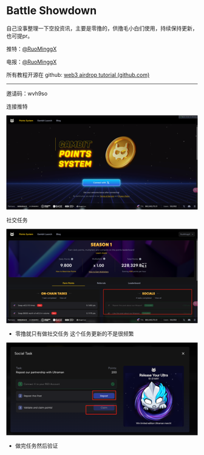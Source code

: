 # Battle Showdown

自己没事整理一下空投资讯，主要是零撸的，供撸毛小白们使用，持续保持更新，也可提pr。

推特：[@RuoMinggX](https://x.com/RuoMinggX)

电报：[@RuoMinggX](https://t.me/RuoMinggX)

所有教程开源在 github: [web3 airdrop tutorial (github.com)](https://github.com/Patrickming/Airdrop-Tutorial/tree/main)

---



邀请码：wvh9so

连接推特

![img](./assets/1716383631473-65.png)

社交任务

![img](./assets/1716383638883-68.png)

- 零撸就只有做社交任务 这个任务更新的不是很频繁

![img](./assets/1716383649894-71.png)

- 做完任务然后验证